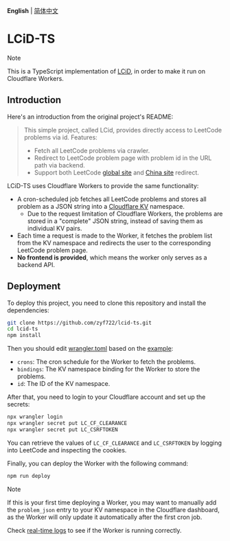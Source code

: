 **English** | [简体中文](README.zh-hans.md)

# LCiD-TS

> [!NOTE]
>
> This is a TypeScript implementation of [LCiD](https://github.com/bunnyxt/lcid), in order to make it run on Cloudflare Workers.

## Introduction

Here's an introduction from the original project's README:

> This simple project, called LCid, provides directly access to LeetCode problems via id. Features:
> 
> - Fetch all LeetCode problems via crawler.
> - Redirect to LeetCode problem page with problem id in the URL path via backend.
> - Support both LeetCode [global site](https://leetcode.com/problemset/all/) and [China site](https://leetcode-cn.com/problemset/all/) redirect.

LCiD-TS uses Cloudflare Workers to provide the same functionality:
- A cron-scheduled job fetches all LeetCode problems and stores all problem as a JSON string into a [Cloudflare KV](https://developers.cloudflare.com/kv/) namespace.
  - Due to the request limitation of Cloudflare Workers, the problems are stored in a "complete" JSON string, instead of saving them as individual KV pairs.
- Each time a request is made to the Worker, it fetches the problem list from the KV namespace and redirects the user to the corresponding LeetCode problem page.
- **No frontend is provided**, which means the worker only serves as a backend API.

## Deployment
To deploy this project, you need to clone this repository and install the dependencies:

```bash
git clone https://github.com/zyf722/lcid-ts.git
cd lcid-ts
npm install
```

Then you should edit [wrangler.toml](./wrangler.toml) based on the [example](./wrangler.toml.example):
- `crons`: The cron schedule for the Worker to fetch the problems.
- `bindings`: The KV namespace binding for the Worker to store the problems.
- `id`: The ID of the KV namespace.

After that, you need to login to your Cloudflare account and set up the secrets:

```bash
npx wrangler login
npx wrangler secret put LC_CF_CLEARANCE
npx wrangler secret put LC_CSRFTOKEN
```

You can retrieve the values of `LC_CF_CLEARANCE` and `LC_CSRFTOKEN` by logging into LeetCode and inspecting the cookies.

Finally, you can deploy the Worker with the following command:

```bash
npm run deploy
```

> [!NOTE]
>
> If this is your first time deploying a Worker, you may want to manually add the `problem_json` entry to your KV namespace in the Cloudflare dashboard, as the Worker will only update it automatically after the first cron job.

Check [real-time logs](https://developers.cloudflare.com/workers/observability/logging/real-time-logs/) to see if the Worker is running correctly.